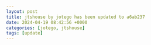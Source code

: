 ```yaml
---
layout: post
title: jtshouse by jotego has been updated to a6ab237
date: 2024-04-19 08:42:56 +0000
categories: [jotego, jtshouse]
tags: [update]
---
```


